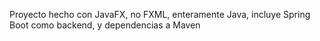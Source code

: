 Proyecto hecho con JavaFX, no FXML, enteramente Java, incluye Spring Boot como backend, y dependencias a Maven
